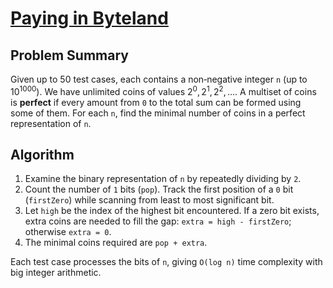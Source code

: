 # [Paying in Byteland](https://www.spoj.com/problems/PAYING/)

## Problem Summary
Given up to 50 test cases, each contains a non‑negative integer `n` (up to $10^{1000}$).
We have unlimited coins of values $2^0,2^1,2^2,\ldots$. A multiset of coins is **perfect** if every amount
from `0` to the total sum can be formed using some of them. For each `n`, find the minimal number of coins in
a perfect representation of `n`.

## Algorithm
1. Examine the binary representation of `n` by repeatedly dividing by `2`.
2. Count the number of `1` bits (`pop`). Track the first position of a `0` bit (`firstZero`) while scanning from least to most significant bit.
3. Let `high` be the index of the highest bit encountered. If a zero bit exists, extra coins are needed to fill the gap:
   `extra = high - firstZero`; otherwise `extra = 0`.
4. The minimal coins required are `pop + extra`.

Each test case processes the bits of `n`, giving `O(log n)` time complexity with big integer arithmetic.
